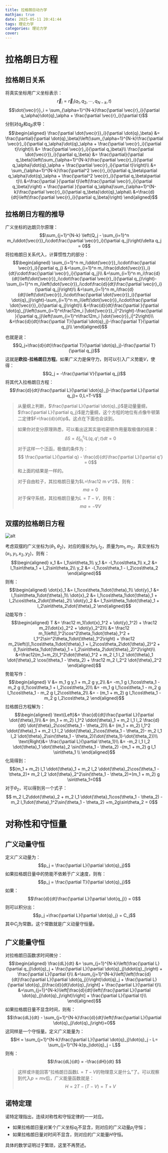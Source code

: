 ```yaml
---
title: 拉格朗日动力学
mathjax: true
date: 2025-05-11 20:41:44
tags: 理论力学
categories: 理论力学
cover:
---
```



# 拉格朗日方程

## 拉格朗日关系

将真实坐标用广义坐标表示：
$$\vec{r}_i = \vec{r}_i(q_1, q_2, \cdots, q_{N-k}, t)$$
$$\dot{\vec{r}}_i = \sum_{\alpha=1}^{N-k}\frac{\partial \vec{r}_i}{\partial q_\alpha}\dot{q}_\alpha + \frac{\partial \vec{r}_i}{\partial t}$$
分别对$\dot{q}_\beta$和$q_\beta$求导：
$$\begin{aligned}
\frac{\partial \dot{\vec{r}}_i}{\partial \dot{q}_\beta} &= \frac{\partial}{\partial \dot{q}_\beta}\left(\sum_{\alpha=1}^{N-k}\frac{\partial \vec{r}_i}{\partial q_\alpha}\dot{q}_\alpha + \frac{\partial \vec{r}_i}{\partial t}\right)\\
&= \frac{\partial \vec{r}_i}{\partial q_\beta}\\
\frac{\partial \dot{\vec{r}}_i}{\partial q_\beta} &= \frac{\partial}{\partial q_\beta}\left(\sum_{\alpha=1}^{N-k}\frac{\partial \vec{r}_i}{\partial q_\alpha}\dot{q}_\alpha + \frac{\partial \vec{r}_i}{\partial t}\right)\\
&= \sum_{\alpha=1}^{N-k}\frac{\partial^2 \vec{r}_i}{\partial q_\beta\partial q_\alpha}\dot{q}_\alpha + \frac{\partial^2 \vec{r}_i}{\partial q_\beta\partial t}\\
&=\frac{\partial }{\partial t}\left(\frac{\partial \vec{r}_i}{\partial q_\beta}\right) + \frac{\partial }{\partial q_\alpha}\sum_{\alpha=1}^{N-k}\frac{\partial \vec{r}_i}{\partial q_\beta}\dot{q}_\alpha\\
&=\frac{d}{dt}\left(\frac{\partial \vec{r}_i}{\partial q_\beta}\right) 
\end{aligned}$$

## 拉格朗日方程的推导

广义坐标的达朗贝尔原理：
$$\sum_{j=1}^{N-k} \left(Q_j - \sum_{i=1}^n m_i\ddot{\vec{r}}_i\cdot\frac{\partial \vec{r}_i}{\partial q_j}\right)\delta q_j = 0$$
将拉格朗日关系代入，计算惯性力的部分：
$$\begin{aligned}
\sum_{i=1}^n m_i\ddot{\vec{r}}_i\cdot\frac{\partial \vec{r}_i}{\partial q_j} &=\sum_{i=1}^n m_i\frac{d\dot{\vec{r}}_i}{dt}\cdot\frac{\partial \vec{r}_i}{\partial q_j}\\
&=\sum_{i=1}^n m_i\frac{d}{dt}\left(\dot{\vec{r}}_i\cdot\frac{\partial \vec{r}_i}{\partial q_j}\right)-\sum_{i=1}^n m_i\left(\dot{\vec{r}}_i\cdot\frac{d}{dt}\frac{\partial \vec{r}_i}{\partial q_j}\right)\\
&=\sum_{i=1}^n m_i\frac{d}{dt}\left(\dot{\vec{r}}_i\cdot\frac{\partial \dot{\vec{r}}_i}{\partial \dot{q}_j}\right)-\sum_{i=1}^n m_i\left(\dot{\vec{r}}_i\cdot\frac{\partial \dot{\vec{r}}_i}{\partial q_j}\right)\\
&=\frac{d}{dt}\frac{\partial }{\partial \dot{q}_j}\left(\sum_{i=1}^n\frac12m_i |\dot{\vec{r}}_i|^2\right)-\frac{\partial }{\partial q_j}\left(\sum_{i=1}^n\frac12m_i |\dot{\vec{r}}_i|^2\right)\\
&=\frac{d}{dt}\frac{\partial T}{\partial \dot{q}_j}-\frac{\partial T}{\partial q_j}\\
\end{aligned}$$

也就是说：
$$Q_j=\frac{d}{dt}\frac{\partial T}{\partial \dot{q}_j}-\frac{\partial T}{\partial q_j}$$
这就是**欧拉-拉格朗日方程**。如果广义力是保守力，则可以引入广义势能$V$，使得：
$$Q_j = -\frac{\partial V}{\partial q_j}$$
将其代入拉格朗日方程：
$$\frac{d}{dt}\frac{\partial L}{\partial \dot{q}_j}-\frac{\partial L}{\partial q_j}= 0,L=T-V$$

> 从量纲上判断，$\frac{\partial L}{\partial \dot{q}_j}$是动量量纲，$\frac{\partial L}{\partial q_j}$是力量纲，这个方程的地位有点像牛顿第二定律$F=\frac{d}{dt}p$。这点在下面也会谈到。

> 如果你对变分原理熟悉，可以看出这其实是哈密顿作用量取极值的结果：
> $$\delta S = \delta \int_{t_1}^{t_2} L(q,q';t) dt = 0$$
> 对于这样一个泛函，极值的条件为：
> $$ \frac{\partial L}{\partial q} - \frac{d}{dt}\frac{\partial L}{\partial q'} = 0$$
> 和上面的结果是一样的。

> 对于自由粒子，其拉格朗日量为$L=\frac12 m v^2$，则有：
> $$ma = 0$$
> 对于保守系统，其拉格朗日量为$L=T-V$，则有：
> $$ma= -\nabla V$$

## 双摆的拉格朗日方程

![alt](/img/理论力学/双摆.png)

考虑双摆的广义坐标为$(\theta_1,\theta_2)$，对应的摆长为$l_1,l_2$，质量为$m_1,m_2$，真实坐标为$(x_1,y_1,x_2,y_2)$，则有：
$$\begin{aligned}
x_1 &= l_1\sin\theta_1\\
y_1 &= -l_1\cos\theta_1\\
x_2 &= l_1\sin\theta_1 + l_2\sin\theta_2\\
y_2 &= -l_1\cos\theta_1 - l_2\cos\theta_2
\end{aligned}$$
则有：
$$\begin{aligned}
\dot{x}_1 &= l_1\cos\theta_1\dot{\theta}_1\\
\dot{y}_1 &= l_1\sin\theta_1\dot{\theta}_1\\
\dot{x}_2 &= l_1\cos\theta_1\dot{\theta}_1 + l_2\cos\theta_2\dot{\theta}_2\\
\dot{y}_2 &= l_1\sin\theta_1\dot{\theta}_1 + l_2\sin\theta_2\dot{\theta}_2
\end{aligned}$$
动能写作：
$$\begin{aligned}
T &= \frac12 m_1(\dot{x}_1^2 + \dot{y}_1^2) + \frac12 m_2(\dot{x}_2^2 + \dot{y}_2^2)\\
&= \frac12 m_1\left(l_1^2\cos^2\theta_1\dot{\theta}_1^2 + l_1^2\sin^2\theta_1\dot{\theta}_1^2\right) + \frac12 m_2\left((l_1\cos\theta_1\dot{\theta}_1 + l_2\cos\theta_2\dot{\theta}_2)^2 + (l_1\sin\theta_1\dot{\theta}_1 + l_2\sin\theta_2\dot{\theta}_2)^2\right)\\
&=\frac12(m_1+m_2)l_1^2\dot{\theta}_1^2 + m_2 l_1 l_2 \dot{\theta}_1 \dot{\theta}_2 \cos(\theta_1 - \theta_2) + \frac12 m_2 l_2^2 \dot{\theta}_2^2
\end{aligned}$$
势能写作：
$$\begin{aligned}
V &= m_1 g y_1 + m_2 g y_2\\
&= -m_1 g l_1\cos\theta_1 - m_2 g (l_1\cos\theta_1 + l_2\cos\theta_2)\\
&= -m_1 g l_1\cos\theta_1 - m_2 g l_1\cos\theta_1 - m_2 g l_2\cos\theta_2\\
&= - (m_1 + m_2) g l_1\cos\theta_1 - m_2 g l_2\cos\theta_2
\end{aligned}$$ 
拉格朗日方程解为：
$$\begin{aligned}
\text{Left}&= \frac{d}{dt}\frac{\partial L}{\partial \dot{\theta}_1}\\
&= (m_1 + m_2) l_1^2 \ddot{\theta}_1 + m_2 l_1 l_2 \frac{d}{dt} \dot{\theta}_2\cos(\theta_1 - \theta_2)\\
&= (m_1 + m_2) l_1^2 \ddot{\theta}_1 + m_2 l_1 l_2  \ddot{\theta}_2\cos(\theta_1 - \theta_2)- m_2 l_1 l_2 \dot{\theta}_2\sin(\theta_1 - \theta_2)(\dot{\theta_1}-\dot{\theta_2})\\
\text{Right}&= \frac{\partial L}{\partial \theta_1}\\
&=  -m_2 l_1 l_2 \dot{\theta}_1 \dot{\theta}_2 \sin(\theta_1 - \theta_2) -(m_1 + m_2) g l_1 \sin\theta_1 \\
\end{aligned}$$
化简得到：
$$(m_1 + m_2) l_1 \ddot{\theta}_1 + m_2  l_2  \ddot{\theta}_2\cos(\theta_1 - \theta_2)+ m_2  l_2 \dot{\theta}_2^2\sin(\theta_1 - \theta_2)+(m_1 + m_2) g  \sin\theta_1=0$$
对于$\theta_2$，可以得到另一个式子：
$$ m_2 l_2\ddot{\theta}_2 + m_2 l_1 \ddot{\theta}_1\cos(\theta_1 - \theta_2) - m_2 l_1\dot{\theta}_1^2\sin(\theta_1 - \theta_2) +m_2g\sin\theta_2 = 0$$

# 对称性和守恒量
## 广义动量守恒
定义广义动量为：
$$p_j = \frac{\partial L}{\partial \dot{q}_j}$$
如果拉格朗日量中的势能不依赖于广义速度，则有：
$$p_j = \frac{\partial T}{\partial \dot{q}_j}$$
如果：
$$\frac{d}{dt}\frac{\partial L}{\partial \dot{q_j}} = 0$$
则可以积分出：
$$p_j =\frac{\partial L}{\partial \dot{q}_j} = C_j$$
其中$C_j$为常数。这个常数就是广义动量守恒量。

## 广义能量守恒
对拉格朗日函数求时间微分：
$$\begin{aligned}
\frac{dL}{dt} &= \sum_{j=1}^{N-k}\left(\frac{\partial L}{\partial q_j}\dot{q}_j + \frac{\partial L}{\partial \dot{q}_j}\ddot{q}_j\right) + \frac{\partial L}{\partial t}\\
&=\sum_{j=1}^{N-k}\left[\left(\frac{d}{dt}\frac{\partial L}{\partial \dot{q_j}}\right)\dot{q}_j + \frac{\partial L}{\partial \dot{q}_j}\frac{d}{dt}\dot{q}_j\right] + \frac{\partial L}{\partial t}\\
&=\sum_{j=1}^{N-k}\left[\frac{d}{dt}\left(\frac{\partial L}{\partial \dot{q}_j}\dot{q}_j\right)\right] + \frac{\partial L}{\partial t}\\
\end{aligned}$$
如果拉格朗日量不显含时间，则有：
$$\frac{dL}{dt} - \sum_{j=1}^{N-k}\frac{d}{dt}\left(\frac{\partial L}{\partial \dot{q}_j}\dot{q}_j\right)=0$$
这同样是一个守恒量。定义广义能量为：
$$H = \sum_{j=1}^{N-k}\frac{\partial L}{\partial \dot{q}_j}\dot{q}_j - L= \sum_{j=1}^{N-k}p_j\dot{q}_j - L$$
则有：
$$\frac{dL}{dt} = -\frac{dH}{dt} $$

> 这样或许能回答“拉格朗日函数$L=T-V$的物理意义是什么”了。可以观察到代入$p=mv$后，广义能量函数就是：
> $$H=2T-(T-V)=T+V$$

## 诺特定理
诺特定理指出，连续对称性和守恒定律的一一对应。
- 如果拉格朗日量对某个广义坐标$q_j$不显含，则对应的广义动量$p_j$守恒；
- 如果拉格朗日量对时间不显含，则对应的广义能量$H$守恒。

具体的数学证明过于繁琐，这里不再赘述。

